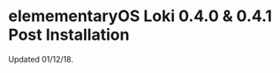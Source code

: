 elemementaryOS Loki 0.4.0 & 0.4.1 Post Installation
===================================================

Updated 01/12/18.
